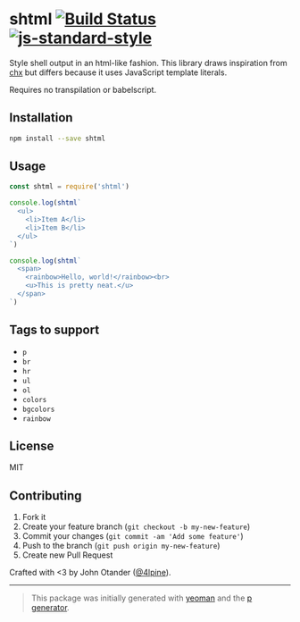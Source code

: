 # shtml [![Build Status](https://secure.travis-ci.org/johnotander/shtml.svg?branch=master)](https://travis-ci.org/johnotander/shtml) [![js-standard-style](https://img.shields.io/badge/code%20style-standard-brightgreen.svg?style=flat)](https://github.com/feross/standard)

Style shell output in an html-like fashion.
This library draws inspiration from [chx](https://github.com/zeit/chx) but differs because it uses JavaScript template literals.

Requires no transpilation or babelscript.

## Installation

```bash
npm install --save shtml
```

## Usage

```javascript
const shtml = require('shtml')

console.log(shtml`
  <ul>
    <li>Item A</li>
    <li>Item B</li>
  </ul>
`)

console.log(shtml`
  <span>
    <rainbow>Hello, world!</rainbow><br>
    <u>This is pretty neat.</u>
  </span>
`)
```

## Tags to support

- `p`
- `br`
- `hr`
- `ul`
- `ol`
- `colors`
- `bgcolors`
- `rainbow`

## License

MIT

## Contributing

1. Fork it
2. Create your feature branch (`git checkout -b my-new-feature`)
3. Commit your changes (`git commit -am 'Add some feature'`)
4. Push to the branch (`git push origin my-new-feature`)
5. Create new Pull Request

Crafted with <3 by John Otander ([@4lpine](https://twitter.com/4lpine)).

***

> This package was initially generated with [yeoman](http://yeoman.io) and the [p generator](https://github.com/johnotander/generator-p.git).
